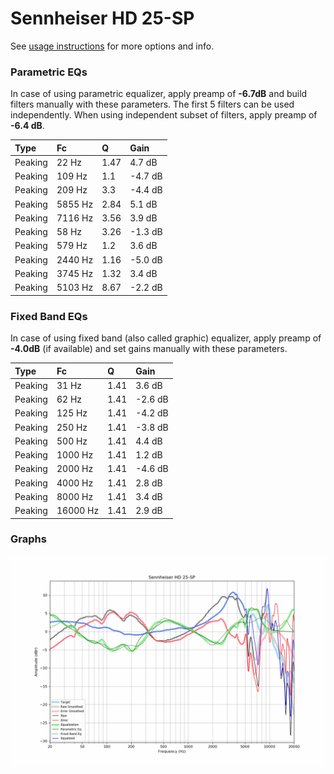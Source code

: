 # Sennheiser HD 25-SP
See [usage instructions](https://github.com/jaakkopasanen/AutoEq#usage) for more options and info.

### Parametric EQs
In case of using parametric equalizer, apply preamp of **-6.7dB** and build filters manually
with these parameters. The first 5 filters can be used independently.
When using independent subset of filters, apply preamp of **-6.4 dB**.

| Type    | Fc      |    Q | Gain    |
|:--------|:--------|:-----|:--------|
| Peaking | 22 Hz   | 1.47 | 4.7 dB  |
| Peaking | 109 Hz  | 1.1  | -4.7 dB |
| Peaking | 209 Hz  | 3.3  | -4.4 dB |
| Peaking | 5855 Hz | 2.84 | 5.1 dB  |
| Peaking | 7116 Hz | 3.56 | 3.9 dB  |
| Peaking | 58 Hz   | 3.26 | -1.3 dB |
| Peaking | 579 Hz  | 1.2  | 3.6 dB  |
| Peaking | 2440 Hz | 1.16 | -5.0 dB |
| Peaking | 3745 Hz | 1.32 | 3.4 dB  |
| Peaking | 5103 Hz | 8.67 | -2.2 dB |

### Fixed Band EQs
In case of using fixed band (also called graphic) equalizer, apply preamp of **-4.0dB**
(if available) and set gains manually with these parameters.

| Type    | Fc       |    Q | Gain    |
|:--------|:---------|:-----|:--------|
| Peaking | 31 Hz    | 1.41 | 3.6 dB  |
| Peaking | 62 Hz    | 1.41 | -2.6 dB |
| Peaking | 125 Hz   | 1.41 | -4.2 dB |
| Peaking | 250 Hz   | 1.41 | -3.8 dB |
| Peaking | 500 Hz   | 1.41 | 4.4 dB  |
| Peaking | 1000 Hz  | 1.41 | 1.2 dB  |
| Peaking | 2000 Hz  | 1.41 | -4.6 dB |
| Peaking | 4000 Hz  | 1.41 | 2.8 dB  |
| Peaking | 8000 Hz  | 1.41 | 3.4 dB  |
| Peaking | 16000 Hz | 1.41 | 2.9 dB  |

### Graphs
![](./Sennheiser%20HD%2025-SP.png)